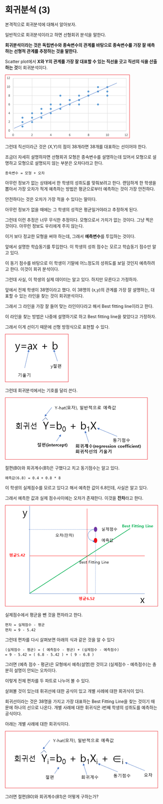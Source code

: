 # 회귀분석 (3) 

본격적으로 회귀분석에 대해서 알아보자. 

일반적으로 회귀분석이라고 하면 선형회귀 분석을 말한다. 

**회귀분석이라는 것은 독립변수와 종속변수의 관계를 바탕으로 종속변수를 가장 잘 예측하는 선형적 관계를 추정하는 것을 말한다.** 


Scatter plot에서 **X와 Y의 관계를 가장 잘 대표할 수 있는 직선을 긋고 직선의 식을 산출하는 것**이 회귀분석이다. 

![](../.gitbook/assets/regress/regress03.png)


그런데 직선이라근 것은 (X,Y)의 점이 38개라면 38개를 대표하는 선이어야 한다. 

조금더 자세히 설명하자면 선형회귀 모형은  종속변수를 설명하는데 있어서 모형으로 설명하고 모형으로 설명되지 않는 부분은 오차다라고 한다. 

```
종속변수 = 모형 + 오차 
```


아무런 정보가 없는 상태에서 한 학생의 성취도를 맞춰보려고 한다. 랜덤하게 한 학생을 뽑아서 가장 오차가 적게 예측하는 방법은 평균으로부터 예측하는 것이 가장 안전하다. 


안전하다는 것은 오차가 가장 적을 수 있다는 말이다. 

아무런 정보가 없을 때에는 그 학생의 성적은 평균일거야라고 추정하게 된다. 

그런데 이런 추정은 너무 무식한 추정이다. 모형으로서 가치가 없는 것이다. 그냥 찍은 것이다. 아무런 정보도 우리에게 주지 않는다. 


이거 보다 정교한 모형을 써야 하는데, 그래서 **예측변수**를 투입하는 것이다. 


앞에서 설명한 학습동기를 투입한다. 이 학생의 성취 점수는 모르고 학습동기 점수만 알고 있다. 

이 동기 점수를 바탕으로 이 학생이 기말에 어느정도의 성취도를 보일 것인지 예측하려고 한다. 이것이 회귀 분석이다. 

그런데 사실, 이 학생의 실제 데이터는 알고 있다. 하지만 모른다고 가정하자. 

앞에서 전체 학생이 38명이라고 했다. 이 38명의  (x,y)의 관계를 가장 잘 설명하는, 대표할 수 있는 라인을 찾는 것이 회귀분석이다. 

그래서 그 라인을 가장 잘 들어 맞는 라인이다라고 해서 Best fitting line이라고 한다. 

이 라인을 찾는 방법은 나중에 설명하기로 하고 Best fitting line을 찾았다고 가정하자. 

그래서 이게 선이기 때문에 선형 방정식으로 표현할 수 있다. 

![](../.gitbook/assets/regress/regress04.png)

그런데 회귀분석에서는 기호를 달리 쓴다. 

![](../.gitbook/assets/regress/regress05.png)


절편(B0)와 회귀계수(B1)은 구했다고 치고 동기점수는 알고 있다. 


```
예측값(6.8) = 0.4 + 0.8 * 8 
```

이 학생의 실제점수를 모르고 있다고 해서 예측한 값이 6.8인데, 사실은 알고 있다. 

그래서 예측한 값과 실제 점수사이에는 오차가 존재한다. 이것을 **잔차**라고 한다. 

![](../.gitbook/assets/regress/regress06.png)


실제점수에서 평균을 뺀 것을 편차라고 한다. 

```
편차 = 실제점수 - 평균 
편차 = 9 - 5.42
```

그런데 편차를 다시 살펴보면 아래의 식과 같은 것을 알 수 있다 

```
(실제점수 - 평균) = ( 예측점수 - 평균) + (실제점수 - 예측점수)
= 9 - 5.42 = ( 6.8 - 5.42 ) + ( 9 - 6.8 )
```

그러면  (예측 점수 - 평균)은 모형에서 예측(설명)한 것이고 (실제점수 - 예측점수)는 충분히 설명이 안되는 오차이다. 

이렇게 전체 편차를 두 파트로 나누어 볼 수 있다. 

살펴볼 것이 있는데 휘귀선에 대한 공식이 있고 개별 사례에 대한 회귀식이 있다. 

회귀선이라는 것은 38명을 가지고 가장 대표하는 Best Fitting Line을 찾는 것이기 때문에 하나의 선으로 나온다. 개별 사례에 대한 휘귀식은 i번째 학생의 성취도를 예측하는 공식이다. 


아래는 개별 사례에 대한 회귀식이다. 

![](../.gitbook/assets/regress/regress07.png)


그러면 절편(B0)와 회귀계수(B1)은 어떻게 구하는가? 
